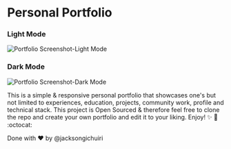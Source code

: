 # Personal Portfolio

### Light Mode
![Portfolio Screenshot-Light Mode](/assets/img/)

### Dark Mode
![Portfolio Screenshot-Dark Mode](/assets/img/)

This is a simple & responsive personal portfolio that showcases one's but not limited to experiences, education, projects, community work, profile and technical stack. This project is Open Sourced & therefore feel free to clone the repo and create your own portfolio and edit it to your liking. Enjoy! :sparkles: :tada: :octocat:

Done with :heart: by @jacksongichuiri

